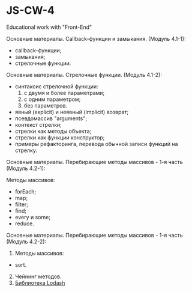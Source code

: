 # JS-CW-4

Educational work with "Front-End"

Основные материалы. Callback-функции и замыкания. (Модуль 4.1-1):

- callback-функции;
- замыкания;
- стрелочные функции.

Основные материалы. Стрелочные функции. (Модуль 4.1-2):

- синтаксис стрелочной функции:
  1. с двумя и более параметрами;
  2. с одним параметром;
  3. без параметров.
- явный (explicit) и неявный (implicit) возврат;
- псевдомассив "arguments";
- контекст стрелки;
- стрелки как методы объекта;
- стрелки как функции конструктор;
- примеры рефакторинга, перевода обычной записи функций на стрелку.

Основные материалы. Перебирающие методы массивов - 1-я часть (Модуль 4.2-1):

Методы массивов:

- forEach;
- map;
- filter;
- find;
- every и some;
- reduce.

Основные материалы. Перебирающие методы массивов - 1-я часть (Модуль 4.2-2):

1. Методы массивов:

- sort.

2. Чейнинг методов.
3. [Библиотека Lodash](https://github.com/lodash/lodash)
